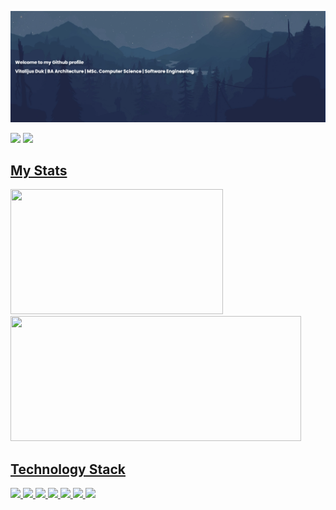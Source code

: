 </p align="center">
<img src="https://github.com/v1tal303/v1tal303/blob/main/images/banner.png" />

<p align="center">
 
 <p align="left">
  <img src="https://komarev.com/ghpvc/?username=v1tal303"/> 
  <a href="https://www.linkedin.com/in/vitaldukm/">
 <img src="https://img.shields.io/badge/-vitaldukm-blue?style=flat-square&logo=Linkedin&logoColor=white&link=https://www.linkedin.com/in/vitaldukm/"/>
</p>
  
<h2 align="left">My Stats </h2>
<p>
  <img height="200em" width="340em" src = "https://github-readme-stats.vercel.app/api/top-langs/?username=v1tal303&layout=compact&theme=react&hide=css" />
 <img height="200em" width="465em" src = "http://github-readme-streak-stats.herokuapp.com?user=v1tal303&theme=react&date_format=M%20j%5B%2C%20Y%5D" />
</p>

  

<h2 align="left">Technology Stack </h2>
<p align="left">
 <img src="https://img.shields.io/badge/python-3670A0?style=for-the-badge&logo=python&logoColor=ffdd54"/>
 <img src="https://img.shields.io/badge/pandas-%23150458.svg?style=for-the-badge&logo=pandas&logoColor=white"/>
 <img src="https://img.shields.io/badge/numpy-%23013243.svg?style=for-the-badge&logo=numpy&logoColor=white"/>
 <img src="https://img.shields.io/badge/-selenium-%43B02A?style=for-the-badge&logo=selenium&logoColor=white"/>
 <img src="https://img.shields.io/badge/flask-%23000.svg?style=for-the-badge&logo=flask&logoColor=white"/>
 <img src="https://img.shields.io/badge/mysql-%2300f.svg?style=for-the-badge&logo=mysql&logoColor=white"/>
 <img src="https://img.shields.io/badge/html5-%23E34F26.svg?style=for-the-badge&logo=html5&logoColor=white"/>
</p>
<!--
**v1tal303/v1tal303** is a ✨ _special_ ✨ repository because its `README.md` (this file) appears on your GitHub profile.

Here are some ideas to get you started:

- 🔭 I’m currently working on ...
- 🌱 I’m currently learning ...
- 👯 I’m looking to collaborate on ...
- 🤔 I’m looking for help with ...
- 💬 Ask me about ...
- 📫 How to reach me: ...
- 😄 Pronouns: ...
- ⚡ Fun fact: ...
-->
![Vital GitHub stats](https://github-readme-stats.vercel.app/api?username=v1tal303&show_icons=true&theme=react&hide=contribs,prs)

[![Top Langs](https://github-readme-stats.vercel.app/api/top-langs/?username=v1tal303&layout=compact&theme=react)](https://github.com/anuraghazra/github-readme-stats)

[![GitHub Streak](http://github-readme-streak-stats.herokuapp.com?user=v1tal303&theme=react&date_format=M%20j%5B%2C%20Y%5D)](https://git.io/streak-stats)

